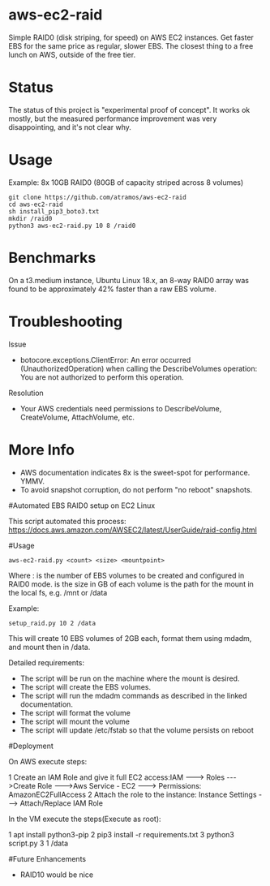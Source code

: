 # aws-ec2-raid
Simple RAID0 (disk striping, for speed) on AWS EC2 instances. Get faster EBS for the same price as regular, slower EBS. The closest thing to a free lunch on AWS, outside of the free tier.

# Status
The status of this project is "experimental proof of concept". It works ok mostly, but the measured performance improvement
was very disappointing, and it's not clear why.

# Usage
Example: 8x 10GB RAID0 (80GB of capacity striped across 8 volumes)
```
git clone https://github.com/atramos/aws-ec2-raid 
cd aws-ec2-raid
sh install_pip3_boto3.txt
mkdir /raid0
python3 aws-ec2-raid.py 10 8 /raid0

```

# Benchmarks

On a t3.medium instance, Ubuntu Linux 18.x, an 8-way RAID0 array was found to be approximately 42% faster than a raw EBS volume.

# Troubleshooting

Issue
- botocore.exceptions.ClientError: An error occurred (UnauthorizedOperation) when calling the DescribeVolumes operation: You are not authorized to perform this operation.

Resolution
- Your AWS credentials need permissions to DescribeVolume, CreateVolume, AttachVolume, etc.

# More Info
- AWS documentation indicates 8x is the sweet-spot for performance. YMMV.
- To avoid snapshot corruption, do not perform "no reboot" snapshots.

#Automated EBS RAID0 setup on EC2 Linux 

This script automated this process: https://docs.aws.amazon.com/AWSEC2/latest/UserGuide/raid-config.html

#Usage

```
aws-ec2-raid.py <count> <size> <mountpoint>
```
Where :
<count> is the number of EBS volumes to be created and configured in RAID0 mode.
<size> is the size in GB of each volume
<mountpoint> is the path for the mount in the local fs, e.g. /mnt or /data

Example:
```
setup_raid.py 10 2 /data
```
This will create 10 EBS volumes of 2GB each, format them using mdadm, and mount then in /data.

Detailed requirements:
- The script will be run on the machine where the mount is desired.
- The script will create the EBS volumes.
- The script will run the mdadm commands as described in the linked documentation.
- The script will format the volume
- The script will mount the volume
- The script will update /etc/fstab so that the volume persists on reboot

#Deployment

On AWS execute steps:

1 Create an IAM Role and give it full EC2 access:IAM ---> Roles --->Create Role --->Aws Service - EC2 ---> Permissions: AmazonEC2FullAccess
2 Attach the role to the instance: Instance Settings ---> Attach/Replace IAM Role

In the VM execute the steps(Execute as root):

1 apt install python3-pip
2 pip3 install -r requirements.txt
3 python3 script.py 3 1 /data

#Future Enhancements

- RAID10 would be nice
